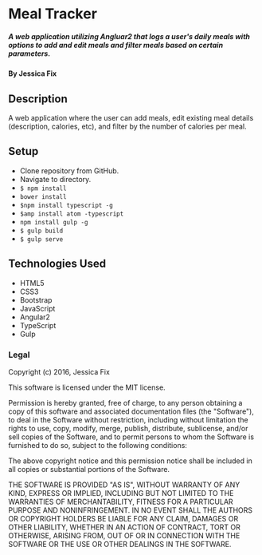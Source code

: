 # Meal Tracker
##### A web application utilizing Angluar2 that logs a user's daily meals with options to add and edit meals and filter meals based on certain parameters.

#### By Jessica Fix

## Description
A web application where the user can add meals, edit existing meal details (description, calories, etc), and filter by the number of calories per meal.


## Setup

* Clone repository from GitHub.
* Navigate to directory.
* `$ npm install`
* `bower install`
* `$npm install typescript -g`
* `$amp install atom -typescript`
* `npm install gulp -g`
* `$ gulp build`
* `$ gulp serve`


## Technologies Used

* HTML5
* CSS3
* Bootstrap
* JavaScript
* Angular2
* TypeScript
* Gulp

### Legal

Copyright (c) 2016, Jessica Fix

This software is licensed under the MIT license.

Permission is hereby granted, free of charge, to any person obtaining a copy of this software and associated documentation files (the "Software"), to deal in the Software without restriction, including without limitation the rights to use, copy, modify, merge, publish, distribute, sublicense, and/or sell copies of the Software, and to permit persons to whom the Software is furnished to do so, subject to the following conditions:

The above copyright notice and this permission notice shall be included in all copies or substantial portions of the Software.

THE SOFTWARE IS PROVIDED "AS IS", WITHOUT WARRANTY OF ANY KIND, EXPRESS OR IMPLIED, INCLUDING BUT NOT LIMITED TO THE WARRANTIES OF MERCHANTABILITY, FITNESS FOR A PARTICULAR PURPOSE AND NONINFRINGEMENT. IN NO EVENT SHALL THE AUTHORS OR COPYRIGHT HOLDERS BE LIABLE FOR ANY CLAIM, DAMAGES OR OTHER LIABILITY, WHETHER IN AN ACTION OF CONTRACT, TORT OR OTHERWISE, ARISING FROM, OUT OF OR IN CONNECTION WITH THE SOFTWARE OR THE USE OR OTHER DEALINGS IN THE SOFTWARE.
